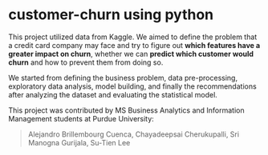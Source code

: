 # customer-churn using python

This project utilized data from Kaggle. We aimed to define the problem that a credit card company may face and try to figure out **which features have a greater impact on churn**, whether we can **predict which customer would churn** and how to prevent them from doing so.

We started from defining the business problem, data pre-processing, exploratory data analysis, model building, and finally the recommendations after analyzing the dataset and evaluating the statistical model.

This project was contributed by MS Business Analytics and Information Management students at Purdue University:
> Alejandro Brillembourg Cuenca, Chayadeepsai Cherukupalli, Sri Manogna Gurijala, Su-Tien Lee



